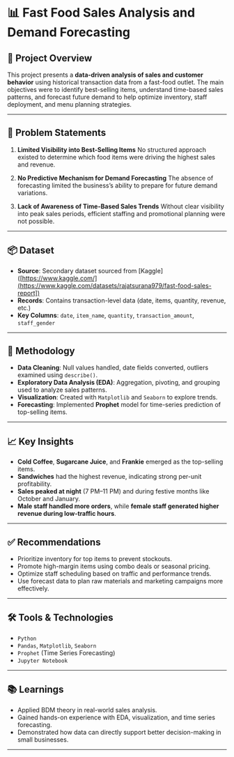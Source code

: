 # 📊 Fast Food Sales Analysis and Demand Forecasting

## 📝 Project Overview

This project presents a **data-driven analysis of sales and customer behavior** using historical transaction data from a fast-food outlet. The main objectives were to identify best-selling items, understand time-based sales patterns, and forecast future demand to help optimize inventory, staff deployment, and menu planning strategies.

---

## 🎯 Problem Statements

1. **Limited Visibility into Best-Selling Items**
   No structured approach existed to determine which food items were driving the highest sales and revenue.

2. **No Predictive Mechanism for Demand Forecasting**
   The absence of forecasting limited the business’s ability to prepare for future demand variations.

3. **Lack of Awareness of Time-Based Sales Trends**
   Without clear visibility into peak sales periods, efficient staffing and promotional planning were not possible.

---

## 📦 Dataset

* **Source**: Secondary dataset sourced from [Kaggle]([https://www.kaggle.com/](https://www.kaggle.com/datasets/rajatsurana979/fast-food-sales-report])
* **Records**: Contains transaction-level data (date, items, quantity, revenue, etc.)
* **Key Columns**: `date`, `item_name`, `quantity`, `transaction_amount`, `staff_gender`

---

## 🧪 Methodology

* **Data Cleaning**: Null values handled, date fields converted, outliers examined using `describe()`.
* **Exploratory Data Analysis (EDA)**: Aggregation, pivoting, and grouping used to analyze sales patterns.
* **Visualization**: Created with `Matplotlib` and `Seaborn` to explore trends.
* **Forecasting**: Implemented **Prophet** model for time-series prediction of top-selling items.

---

## 📈 Key Insights

* **Cold Coffee**, **Sugarcane Juice**, and **Frankie** emerged as the top-selling items.
* **Sandwiches** had the highest revenue, indicating strong per-unit profitability.
* **Sales peaked at night** (7 PM–11 PM) and during festive months like October and January.
* **Male staff handled more orders**, while **female staff generated higher revenue during low-traffic hours**.

---

## ✅ Recommendations

* Prioritize inventory for top items to prevent stockouts.
* Promote high-margin items using combo deals or seasonal pricing.
* Optimize staff scheduling based on traffic and performance trends.
* Use forecast data to plan raw materials and marketing campaigns more effectively.

---

## 🛠️ Tools & Technologies

* `Python`
* `Pandas`, `Matplotlib`, `Seaborn`
* `Prophet` (Time Series Forecasting)
* `Jupyter Notebook`

---

## 📚 Learnings

* Applied BDM theory in real-world sales analysis.
* Gained hands-on experience with EDA, visualization, and time series forecasting.
* Demonstrated how data can directly support better decision-making in small businesses.

---

